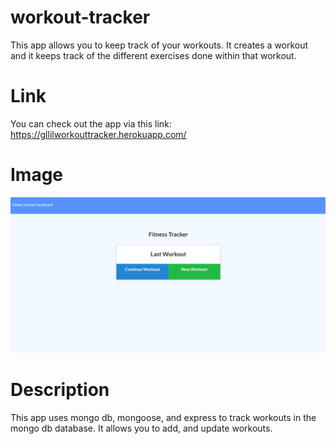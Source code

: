 # workout-tracker
This app allows you to keep track of your workouts. It creates a workout and it keeps track of the different exercises done within that workout. 

# Link 
You can check out the app via this link: https://gllilworkouttracker.herokuapp.com/

# Image
<img src="https://github.com/gllil/workout-tracker/blob/master/public/assets/images/site-image.PNG">

# Description
This app uses mongo db, mongoose, and express to track workouts in the mongo db database. It allows you to add, and update workouts. 
